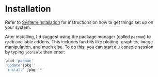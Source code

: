 # Installation

Refer to [System/Installation](https://code.jsoftware.com/wiki/System/Installation) for instructions on how to get things set up on your system.

After installing, I'd suggest using the package manager (called `pacman`) to grab available addons. This includes fun bits like plotting, graphics, image manipulation, and much else. To do this, you can start a `J` console session by typing `jconsole` then enter:

```j
load 'pacman'
'update'jpkg''
'install' jpkg '*'
```
